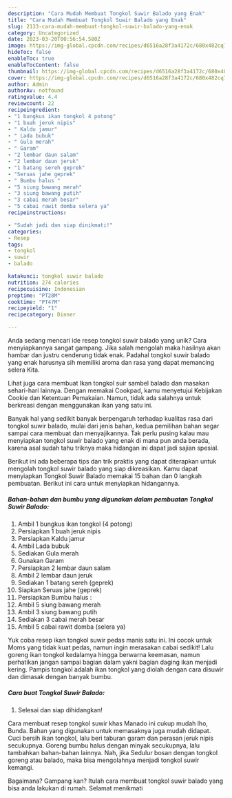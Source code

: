 ```yaml
---
description: "Cara Mudah Membuat Tongkol Suwir Balado yang Enak"
title: "Cara Mudah Membuat Tongkol Suwir Balado yang Enak"
slug: 2133-cara-mudah-membuat-tongkol-suwir-balado-yang-enak
category: Uncategorized
date: 2023-03-20T00:56:54.580Z
image: https://img-global.cpcdn.com/recipes/d6516a28f3a4172c/680x482cq70/tongkol-suwir-balado-foto-resep-utama.jpg
hideToc: false
enableToc: true
enableTocContent: false
thumbnail: https://img-global.cpcdn.com/recipes/d6516a28f3a4172c/680x482cq70/tongkol-suwir-balado-foto-resep-utama.jpg
cover: https://img-global.cpcdn.com/recipes/d6516a28f3a4172c/680x482cq70/tongkol-suwir-balado-foto-resep-utama.jpg
author: Admin
authorAv: notfound
ratingvalue: 4.4
reviewcount: 22
recipeingredient:
- "1 bungkus ikan tongkol 4 potong"
- "1 buah jeruk nipis"
- " Kaldu jamur"
- " Lada bubuk"
- " Gula merah"
- " Garam"
- "2 lembar daun salam"
- "2 lembar daun jeruk"
- "1 batang sereh geprek"
- "Seruas jahe geprek"
- " Bumbu halus "
- "5 siung bawang merah"
- "3 siung bawang putih"
- "3 cabai merah besar"
- "5 cabai rawit domba selera ya"
recipeinstructions:

- "Sudah jadi dan siap dinikmati!"
categories:
- Resep
tags:
- tongkol
- suwir
- balado

katakunci: tongkol suwir balado 
nutrition: 274 calories
recipecuisine: Indonesian
preptime: "PT28M"
cooktime: "PT47M"
recipeyield: "1"
recipecategory: Dinner

---
```





Anda sedang mencari ide resep tongkol suwir balado yang unik? Cara menyiapkannya sangat gampang. Jika salah mengolah maka hasilnya akan hambar dan justru cenderung tidak enak. Padahal tongkol suwir balado yang enak harusnya sih memiliki aroma dan rasa yang dapat memancing selera Kita.





Lihat juga cara membuat Ikan tongkol suir sambel balado dan masakan sehari-hari lainnya. Dengan memakai Cookpad, kamu menyetujui Kebijakan Cookie dan Ketentuan Pemakaian. Namun, tidak ada salahnya untuk berkreasi dengan menggunakan ikan yang satu ini.

Banyak hal yang sedikit banyak berpengaruh terhadap kualitas rasa dari tongkol suwir balado, mulai dari jenis bahan, kedua pemilihan bahan segar sampai cara membuat dan menyajikannya. Tak perlu pusing kalau mau menyiapkan tongkol suwir balado yang enak di mana pun anda berada, karena asal sudah tahu triknya maka hidangan ini dapat jadi sajian spesial.






Berikut ini ada beberapa tips dan trik praktis yang dapat diterapkan untuk mengolah tongkol suwir balado yang siap dikreasikan. Kamu dapat menyiapkan Tongkol Suwir Balado memakai 15 bahan dan 0 langkah pembuatan. Berikut ini cara untuk menyiapkan hidangannya.

<!--inarticleads1-->

##### Bahan-bahan dan bumbu yang digunakan dalam pembuatan Tongkol Suwir Balado:

1. Ambil 1 bungkus ikan tongkol (4 potong)
1. Persiapkan 1 buah jeruk nipis
1. Persiapkan  Kaldu jamur
1. Ambil  Lada bubuk
1. Sediakan  Gula merah
1. Gunakan  Garam
1. Persiapkan 2 lembar daun salam
1. Ambil 2 lembar daun jeruk
1. Sediakan 1 batang sereh (geprek)
1. Siapkan Seruas jahe (geprek)
1. Persiapkan  Bumbu halus :
1. Ambil 5 siung bawang merah
1. Ambil 3 siung bawang putih
1. Sediakan 3 cabai merah besar
1. Ambil 5 cabai rawit domba (selera ya)


Yuk coba resep ikan tongkol suwir pedas manis satu ini. Ini cocok untuk Moms yang tidak kuat pedas, namun ingin merasakan cabai sedikit! Lalu goreng ikan tongkol kedalamya hingga berwarna keemasan, namun perhatikan jangan sampai bagian dalam yakni bagian daging ikan menjadi kering. Pampis tongkol adalah ikan tongkol yang diolah dengan cara disuwir dan dimasak dengan banyak bumbu. 

<!--inarticleads2-->

##### Cara buat Tongkol Suwir Balado:


1. Selesai dan siap dihidangkan!

Cara membuat resep tongkol suwir khas Manado ini cukup mudah lho, Bunda. Bahan yang digunakan untuk memasaknya juga mudah didapat. Cuci bersih ikan tongkol, lalu beri taburan garam dan perasan jeruk nipis secukupnya. Goreng bumbu halus dengan minyak secukupnya, lalu tambahkan bahan-bahan lainnya. Nah, jika Sedulur bosan dengan tongkol goreng atau balado, maka bisa mengolahnya menjadi tongkol suwir kemangi. 

Bagaimana? Gampang kan? Itulah cara membuat tongkol suwir balado yang bisa anda lakukan di rumah. Selamat menikmati
